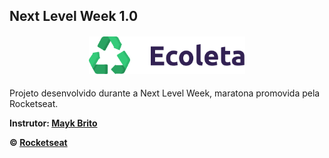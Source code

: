 ## Next Level Week 1.0

<h4 align="center">
  <img src="/public/assets/logo.svg" width="250px" />
</h4>

Projeto desenvolvido durante a Next Level Week, maratona promovida pela Rocketseat.

**Instrutor: [Mayk Brito](https://github.com/maykbrito)**

**&copy; [Rocketseat](https://rocketseat.com.br/)**